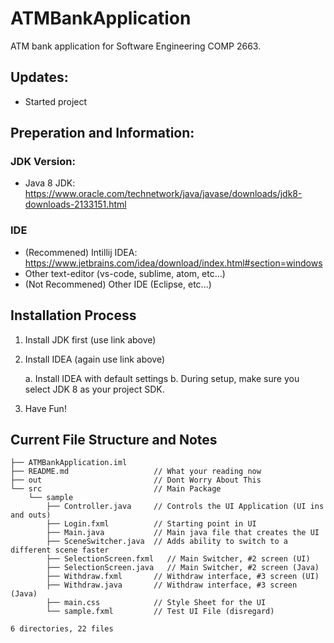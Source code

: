 # ATMBankApplication
ATM bank application for Software Engineering COMP 2663.

## Updates:
- Started project

## Preperation and Information:

### JDK Version:
- Java 8 JDK: https://www.oracle.com/technetwork/java/javase/downloads/jdk8-downloads-2133151.html


### IDE
- (Recommened) Intillij IDEA: https://www.jetbrains.com/idea/download/index.html#section=windows
- Other text-editor (vs-code, sublime, atom, etc...)
- (Not Recommened) Other IDE (Eclipse, etc...)

## Installation Process
1. Install JDK first (use link above)
2. Install IDEA (again use link above)

    a. Install IDEA with default settings
    b. During setup, make sure you select JDK 8 as your project SDK.
3. Have Fun!

## Current File Structure and Notes

```
├── ATMBankApplication.iml
├── README.md                   // What your reading now
├── out                         // Dont Worry About This
└── src                         // Main Package
    └── sample
        ├── Controller.java     // Controls the UI Application (UI ins and outs)
        ├── Login.fxml          // Starting point in UI
        ├── Main.java           // Main java file that creates the UI
        ├── SceneSwitcher.java  // Adds ability to switch to a different scene faster
        ├── SelectionScreen.fxml   // Main Switcher, #2 screen (UI)
        ├── SelectionScreen.java   // Main Switcher, #2 screen (Java) 
        ├── Withdraw.fxml       // Withdraw interface, #3 screen (UI)
        ├── Withdraw.java       // Withdraw interface, #3 screen (Java)
        ├── main.css            // Style Sheet for the UI
        └── sample.fxml         // Test UI File (disregard)

6 directories, 22 files
```
